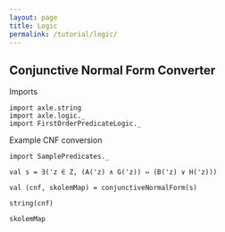 ```yaml
---
layout: page
title: Logic
permalink: /tutorial/logic/
---
```


## Conjunctive Normal Form Converter

Imports

```tut:silent
import axle.string
import axle.logic._
import FirstOrderPredicateLogic._
```

Example CNF conversion

```tut:book
import SamplePredicates._

val s = ∃('z ∈ Z, (A('z) ∧ G('z)) ⇔ (B('z) ∨ H('z)))

val (cnf, skolemMap) = conjunctiveNormalForm(s)
```

```tut:book
string(cnf)

skolemMap
```
